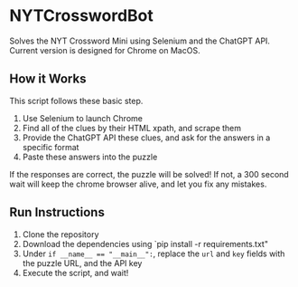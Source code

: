 # NYTCrosswordBot
Solves the NYT Crossword Mini using Selenium and the ChatGPT API.
Current version is designed for Chrome on MacOS. 

## How it Works
This script follows these basic step.
1. Use Selenium to launch Chrome
2. Find all of the clues by their HTML xpath, and scrape them
3. Provide the ChatGPT API these clues, and ask for the answers in a specific format
4. Paste these answers into the puzzle

If the responses are correct, the puzzle will be solved!
If not, a 300 second wait will keep the chrome browser alive, and let you fix any mistakes.

## Run Instructions
1. Clone the repository
2. Download the dependencies using `pip install -r requirements.txt"
3. Under `if __name__ == "__main__":`, replace the `url` and `key` fields with the puzzle URL, and the API key
4. Execute the script, and wait!